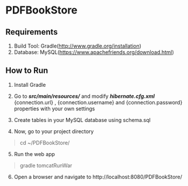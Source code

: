 PDFBookStore
============

## Requirements

1. Build Tool: Gradle(http://www.gradle.org/installation)
2. Database: MySQL(https://www.apachefriends.org/download.html)

## How to Run

1. Install Gradle

2. Go to _**src/main/resources/**_ and modify _**hibernate.cfg.xml**_ {connection.url} , {connection.username} and {connection.password} properties with your own settings

3. Create tables in your MySQL database using schema.sql

4. Now, go to your project directory
> cd ~/PDFBookStore/

5. Run the web app
> gradle tomcatRunWar

6. Open a browser and navigate to http://localhost:8080/PDFBookStore/